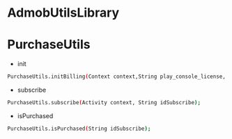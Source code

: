 # AdmobUtilsLibrary

# PurchaseUtils
- init
```bash
PurchaseUtils.initBilling(Context context,String play_console_license, String idSubscribe);
```
- subscribe
```bash
PurchaseUtils.subscribe(Activity context, String idSubscribe);
```
- isPurchased
```bash
PurchaseUtils.isPurchased(String idSubscribe);
```

